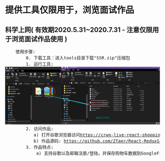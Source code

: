 <h1> 提供工具仅限用于，浏览面试作品 </h1>
<h2>科学上网( 有效期2020.5.31~2020.7.31 - 注意仅限用于浏览面试作品使用 )</h2>
<pre>
    使用步骤:
        0. 下载工具：进入tools目录下载"SSR.zip"压缩包
        1. 运行工具: <br/><img src="./images/ssr-use0.png" />
        2. 访问作品: 
           a) 打开谷歌浏览器访问<a href="https://crwn-live-react-shopping.herokuapp.com/" target="_blank" >https://crwn-live-react-shopping.herokuapp.com/</a>即可查看作品完整功能
           b) 作品源码: <a href="#" target="_blank" >https://github.com/ZTaer/React-ReduxSagas-shopping</a>
        3. 作品特点: 
            a) 支持谷歌以及邮箱注册/登陆，并保存购物车数据到GoogleFirebase
</pre>